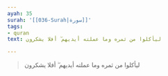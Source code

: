 ```yaml
---
ayah: 35
surah: '[[036-Surah|سورة]]'
tags:
- quran
text: ليأكلوا من ثمره وما عملته أيديهم ۖ أفلا يشكرون

---
```

> ليأكلوا من ثمره وما عملته أيديهم ۖ أفلا يشكرون
